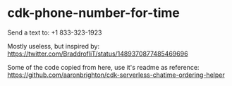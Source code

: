 # cdk-phone-number-for-time

Send a text to: +1 833-323-1923 

Mostly useless, but inspired by: https://twitter.com/BraddrofliT/status/1489370877485469696

Some of the code copied from here, use it's readme as reference: https://github.com/aaronbrighton/cdk-serverless-chatime-ordering-helper
